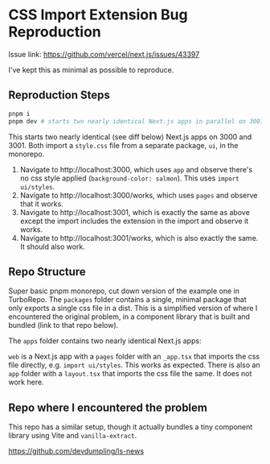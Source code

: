 # CSS Import Extension Bug Reproduction

Issue link: https://github.com/vercel/next.js/issues/43397

I've kept this as minimal as possible to reproduce.

## Reproduction Steps

```bash
pnpm i
pnpm dev # starts two nearly identical Next.js apps in parallel on 3001 and 3001
```

This starts two nearly identical (see diff below) Next.js apps on 3000 and 3001. Both import a `style.css` file from a separate package, `ui`, in the monorepo.

1. Navigate to http://localhost:3000, which uses `app` and observe there's no css style applied (`background-color: salmon`). This uses `import ui/styles`.
1. Navigate to http://localhost:3000/works, which uses `pages` and observe that it works. 
1. Navigate to http://localhost:3001, which is exactly the same as above except the import includes the extension in the import and observe it works.
1. Navigate to http://localhost:3001/works, which is also exactly the same. It should also work. 

## Repo Structure

Super basic pnpm monorepo, cut down version of the example one in TurboRepo. The `packages` folder contains a single, minimal package that only exports a single css file in a dist. This is a simplified version of where I encountered the original problem, in a component library that is built and bundled (link to that repo below).

The `apps` folder contains two nearly identical Next.js apps:

`web` is a Next.js app with a `pages` folder with an `_app.tsx` that imports the css file directly, e.g. `import ui/styles`. This works as expected. There is also an `app` folder with a `layout.tsx` that imports the css file the same. It does not work here. 

## Repo where I encountered the problem

This repo has a similar setup, though it actually bundles a tiny component library using Vite and `vanilla-extract`. 

https://github.com/devdumpling/ls-news
